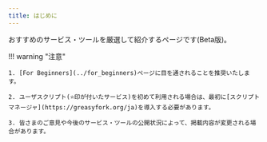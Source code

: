 ```yaml
---
title: はじめに
---
```


おすすめのサービス・ツールを厳選して紹介するページです(Beta版)。

!!! warning "注意"

    1. [For Beginners](../for_beginners)ページに目を通されることを推奨いたします。

    2. ユーザスクリプト(⭐️印が付いたサービス)を初めて利用される場合は、最初に[スクリプトマネージャ](https://greasyfork.org/ja)を導入する必要があります。

    3. 皆さまのご意見や今後のサービス・ツールの公開状況によって、掲載内容が変更される場合があります。
